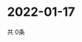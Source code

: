# 2022-01-17
  共 0条

  <!-- BEGIN -->
  <!-- 最后更新时间Mon Jan 17 2022 18:06:09 GMT+0000 (Coordinated Universal Time) -->
  
  <!-- END -->
  
  